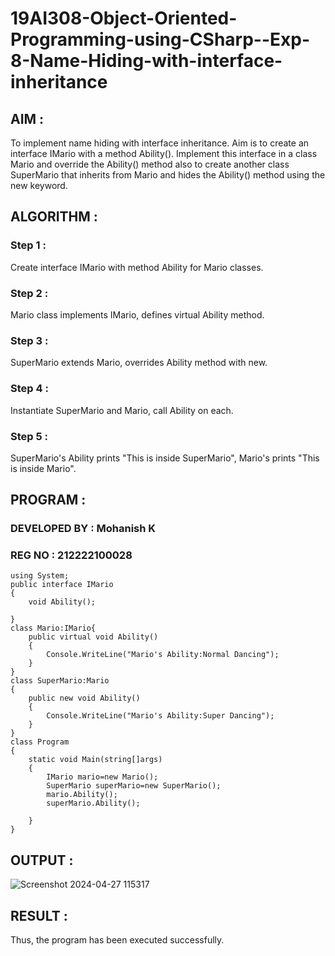 # 19AI308-Object-Oriented-Programming-using-CSharp--Exp-8-Name-Hiding-with-interface-inheritance

## AIM :

To implement name hiding with interface inheritance. Aim is to create an interface IMario with a method Ability(). 
Implement this interface in a class Mario and override the Ability() method also to create another class SuperMario that inherits from Mario 
and hides the Ability() method using the new keyword.

## ALGORITHM :

### Step 1 :

Create interface IMario with method Ability for Mario classes.

### Step 2 :

Mario class implements IMario, defines virtual Ability method.

### Step 3 :

SuperMario extends Mario, overrides Ability method with new.

### Step 4 :

Instantiate SuperMario and Mario, call Ability on each.

### Step 5 :

SuperMario's Ability prints "This is inside SuperMario", Mario's prints "This is inside Mario".

## PROGRAM :

### DEVELOPED BY : Mohanish K
### REG NO : 212222100028

```
using System;
public interface IMario
{
    void Ability();

}
class Mario:IMario{
    public virtual void Ability()
    {
        Console.WriteLine("Mario's Ability:Normal Dancing");
    }
}  
class SuperMario:Mario
{
    public new void Ability()
    {
        Console.WriteLine("Mario's Ability:Super Dancing");
    }
}
class Program
{
    static void Main(string[]args)
    {
        IMario mario=new Mario();
        SuperMario superMario=new SuperMario();
        mario.Ability();
        superMario.Ability();

    }
}
```

## OUTPUT :

![Screenshot 2024-04-27 115317](https://github.com/22008686/19AI308-Object-Oriented-Programming-using-CSharp--Exp-8-Name-Hiding-with-interface-inheritance/assets/118916413/51ccc631-e0fa-4069-9138-fb23b069376f)

## RESULT :


Thus, the program has been executed successfully.
